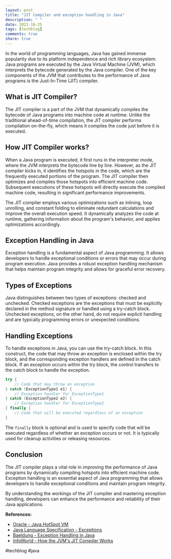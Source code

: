 ```yaml
---
layout: post
title: "JIT Compiler and exception handling in Java"
description: " "
date: 2023-10-25
tags: [techblog]
comments: true
share: true
---
```


In the world of programming languages, Java has gained immense popularity due to its platform independence and rich library ecosystem. Java programs are executed by the Java Virtual Machine (JVM), which interprets the bytecode generated by the Java compiler. One of the key components of the JVM that contributes to the performance of Java programs is the Just-In-Time (JIT) compiler.

## What is JIT Compiler?

The JIT compiler is a part of the JVM that dynamically compiles the bytecode of Java programs into machine code at runtime. Unlike the traditional ahead-of-time compilation, the JIT compiler performs compilation on-the-fly, which means it compiles the code just before it is executed.

## How JIT Compiler works?

When a Java program is executed, it first runs in the interpreter mode, where the JVM interprets the bytecode line by line. However, as the JIT compiler kicks in, it identifies the hotspots in the code, which are the frequently executed portions of the program. The JIT compiler then optimizes and compiles those hotspots into efficient machine code. Subsequent executions of these hotspots will directly execute the compiled machine code, resulting in significant performance improvements.

The JIT compiler employs various optimizations such as inlining, loop unrolling, and constant folding to eliminate redundant calculations and improve the overall execution speed. It dynamically analyzes the code at runtime, gathering information about the program's behavior, and applies optimizations accordingly.

## Exception Handling in Java

Exception handling is a fundamental aspect of Java programming. It allows developers to handle exceptional conditions or errors that may occur during program execution. Java provides a robust exception handling mechanism that helps maintain program integrity and allows for graceful error recovery.

## Types of Exceptions

Java distinguishes between two types of exceptions: checked and unchecked. Checked exceptions are the exceptions that must be explicitly declared in the method signature or handled using a try-catch block. Unchecked exceptions, on the other hand, do not require explicit handling and are typically programming errors or unexpected conditions.

## Handling Exceptions

To handle exceptions in Java, you can use the try-catch block. In this construct, the code that may throw an exception is enclosed within the try block, and the corresponding exception handlers are defined in the catch block. If an exception occurs within the try block, the control transfers to the catch block to handle the exception.

```java
try {
    // Code that may throw an exception
} catch (ExceptionType1 e1) {
    // Exception handler for ExceptionType1
} catch (ExceptionType2 e2) {
    // Exception handler for ExceptionType2
} finally {
    // Code that will be executed regardless of an exception
}
```

The `finally` block is optional and is used to specify code that will be executed regardless of whether an exception occurs or not. It is typically used for cleanup activities or releasing resources.

## Conclusion

The JIT compiler plays a vital role in improving the performance of Java programs by dynamically compiling hotspots into efficient machine code. Exception handling is an essential aspect of Java programming that allows developers to handle exceptional conditions and maintain program integrity.

By understanding the workings of the JIT compiler and mastering exception handling, developers can enhance the performance and reliability of their Java applications.

**References:**

- [Oracle - Java HotSpot VM](https://www.oracle.com/technical-resources/articles/java/architecture-jsp.html)
- [Java Language Specification - Exceptions](https://docs.oracle.com/javase/specs/jls/se8/html/jls-11.html)
- [Baeldung - Exception Handling in Java](https://www.baeldung.com/java-exception-handling) 
- [InfoWorld - How the JVM's JIT Compiler Works](https://www.infoworld.com/article/3540405/java-101-understanding-jit-compilers.html)

#techblog #java